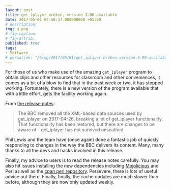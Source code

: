 ```yaml
---
layout: post
title: get_iplayer broken, version 3.00 available
date: 2017-05-01 07:50:37.000000000 +01:00
# description: 
img: g.png
# fig-caption: 
# fig-attrib: 
published: true
tags:
- Software
# permalink: "/blog/2017/05/01/get_iplayer-broken-version-3-00-available/"
---
```

For those of us who make use of the amazing <code>get_iplayer</code> program to obtain clips and other resources for classroom and other conveniences, it comes as a bit of a blow to find that in the past week or two, it has stopped working. Fortunately, there is a new version of the program available that with a little effort, gets the facility working again.

From <a href="https://github.com/get-iplayer/get_iplayer/wiki/release300">the release notes</a>:

>The BBC removed all the XML-based data sources used by get_iplayer on 2017-04-26, breaking a lot of get_iplayer functionality. That functionality has been restored, but there are changes to be aware of - get_iplayer has not survived unscathed.

Phil Lewis and the team have (once again) done a fantastic job of quickly responding to changes in the way the BBC delivers its content. Many, many thanks to all the devs and hacks involved in this release.

Finally, my advice to users is to read the release notes carefully. You may also hit issues installing the new dependencies including <a href="http://mojolicious.org/">Mojolicious</a> and Perl as well as the <a href="https://www.cpan.org/">cpan perl repository</a>. Persevere, there is lots of useful advice out there. Finally, finally, the cache updates are much slower than before, although they are now only updated weekly.
